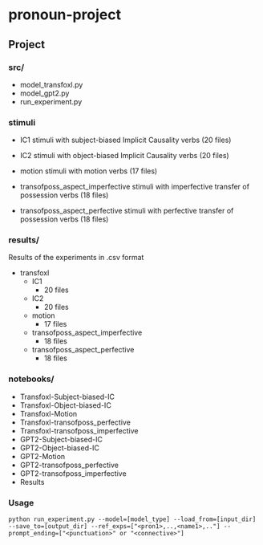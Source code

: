 # pronoun-project

## Project
### src/
- model_transfoxl.py
- model_gpt2.py
- run_experiment.py

### stimuli


- IC1
stimuli with subject-biased Implicit Causality verbs (20 files)

- IC2
stimuli with object-biased Implicit Causality verbs (20 files)

- motion
stimuli with motion verbs (17 files)

- transofposs_aspect_imperfective
stimuli with imperfective transfer of possession verbs (18 files)

- transofposs_aspect_perfective
stimuli with perfective transfer of possession verbs (18 files)



### results/

Results of the experiments in .csv format

- transfoxl
	- IC1
		- 20 files
	- IC2
		- 20 files
	- motion
		- 17 files
	- transofposs_aspect_imperfective
		- 18 files
	- transofposs_aspect_perfective
		- 18 files


### notebooks/

- Transfoxl-Subject-biased-IC
- Transfoxl-Object-biased-IC
- Transfoxl-Motion
- Transfoxl-transofposs_perfective
- Transfoxl-transofposs_imperfective
- GPT2-Subject-biased-IC
- GPT2-Object-biased-IC
- GPT2-Motion
- GPT2-transofposs_perfective
- GPT2-transofposs_imperfective
- Results

### Usage
```python run_experiment.py --model=[model_type] --load_from=[input_dir] --save_to=[output_dir] --ref_exps=["<pron1>,..,<name1>,.."] --prompt_ending=["<punctuation>" or "<connective>"]```


